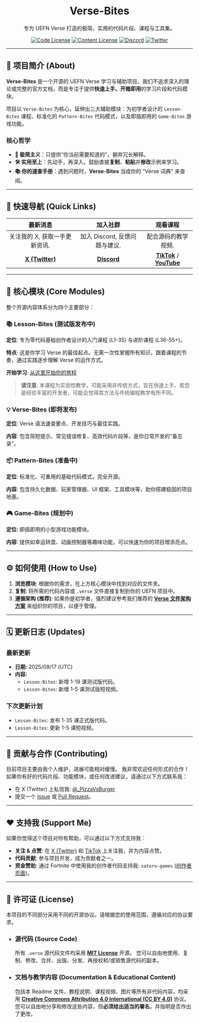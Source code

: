 <h1 align="center">Verse-Bites</h1>

<p align="center">
  专为 UEFN Verse 打造的极简、实用的代码片段、课程与工具集。
</p>

<p align="center">
  <a href="https://github.com/UnrealRider/Verse-Bites/blob/main/LICENSE"><img src="https://img.shields.io/badge/Code License-MIT-blue.svg" alt="Code License"></a>
  <a href="https://github.com/UnrealRider/Verse-Bites/tree/main?tab=License-2-ov-file"><img src="https://img.shields.io/badge/Content License-CC BY 4.0-lightgrey.svg" alt="Content License"></a>
  <a href="http://discord.gg/AhU7WkUdUD"><img src="https://img.shields.io/discord/YOUR_SERVER_ID?logo=discord&label=Discord" alt="Discord"></a>
  <a href="https://x.com/_PizzaVsBurger"><img src="https://img.shields.io/twitter/follow/_PizzaVsBurger?style=social" alt="Twitter"></a>
</p>

---

## 📖 项目简介 (About)

**Verse-Bites** 是一个开源的 UEFN Verse 学习与辅助项目。我们不追求深入的理论或完整的官方文档，而是专注于提供**快速上手、开箱即用**的学习片段和代码模块。

项目以 `Verse-Bites` 为核心，延伸出三大辅助模块：为初学者设计的 `Lesson-Bites` 课程、标准化的 `Pattern-Bites` 代码模式，以及即插即用的 `Game-Bites` 游戏功能。

### 核心哲学
- **🎯 极简主义**：只提供“你当前需要知道的”，摒弃冗长解释。
- **🛠️ 实用至上**：先动手，再深入。鼓励直接**复制**、**粘贴**并**修改**示例来学习。
- **📚 你的速查手册**：遇到问题时，**Verse-Bites** 当成你的 "Verse 词典" 来查阅。

---

## 🚀 快速导航 (Quick Links)

| 最新消息 | 加入社群 | 观看课程 |
| :---: | :---: | :---: |
| 关注我的 X, 获取一手更新资讯. | 加入 Discord, 反馈问题与建议. | 配合源码的教学视频. |
| [**X (Twitter)**](https://x.com/_PizzaVsBurger) | [**Discord**](http://discord.gg/AhU7WkUdUD) | [**TikTok**](https://www.tiktok.com/@_pizza.vs.burger) / [**YouTube**](https://www.youtube.com/@UnrealRiderX) |

---

## 🧩 核心模块 (Core Modules)

整个开源内容体系分为四个主要部分：

### 📚 Lesson-Bites (测试版发布中)
**定位**: 专为零代码基础创作者设计的入门课程 (L1-35) 与进阶课程 (L36-55+)。

**特点**: 这是你学习 Verse 的最佳起点。无需一次性掌握所有知识，跟着课程的节奏，通过实践逐步理解 Verse 的运作方式。

**开始学习**: [从这里开始你的旅程](https://github.com/UnrealRider/Verse-Bites/blob/main/Lesson-Bites/README.md) 
> **请注意**: 本课程为实验性教学，可能采用非传统方式，旨在快速上手。若您是经验丰富的开发者，可能会觉得其方法与传统编程教学有所不同。

### 💡 Verse-Bites (即将发布)
**定位**: Verse 语法速查要点、开发技巧与最佳实践。

**内容**: 包含简短提示、常见错误修复、高效代码片段等，是你日常开发的“备忘录”。

### 📦 Pattern-Bites (准备中)
**定位**: 标准化、可重用的基础代码模式，完全开源。

**内容**: 包含持久化数据、玩家管理器、UI 框架、工具模块等，助你搭建稳固的项目地基。

### 🎮 Game-Bites (规划中)
**定位**: 即插即用的小型游戏功能模块。

**内容**: 提供如幸运转盘、动画控制器等趣味功能，可以快速为你的项目增添亮点。

---

## ⚙️ 如何使用 (How to Use)

1.  **浏览模块**: 根据你的需求，在上方核心模块中找到对应的文件夹。
2.  **复制**: 将所需的代码内容或 `.verse` 文件直接复制到你的 UEFN 项目中。
3.  **遵循架构 (推荐)**: 如果你是初学者，强烈建议参考我们推荐的 [**Verse 文件架构方案**](https://github.com/UnrealRider/Verse-Bites/blob/main/YOUR_ARCHITECTURE_GUIDE.md) 来组织你的项目，以便于管理。

---

## 🗓️ 更新日志 (Updates)

### 最新更新
* **日期:** 2025/09/17 (UTC)
* **内容:**
    * `Lesson-Bites`: 新增 1-19 课测试版代码。
    * `Lesson-Bites`: 新增 1-5 课测试版短视频。

### 下次更新计划
* `Lesson-Bites`: 发布 1-35 课正式版代码。
* `Lesson-Bites`: 更新 1-5 课短视频。

---

## 🤝 贡献与合作 (Contributing)

目前项目主要由我个人维护，进展可能相对缓慢。
我非常欢迎任何形式的合作！如果你有好的代码片段、功能模块，或任何改进建议，请通过以下方式联系我：
- 在 X (Twitter) 上私信我: [@_PizzaVsBurger](https://x.com/_PizzaVsBurger)
- 提交一个 [Issue](https://github.com/UnrealRider/Verse-Bites/issues) 或 [Pull Request](https://github.com/UnrealRider/Verse-Bites/pulls)。

---

## ❤️ 支持我 (Support Me)

如果你觉得这个项目对你有帮助，可以通过以下方式支持我：
- **关注 & 点赞**: 在 [X (Twitter)](https://x.com/_PizzaVsBurger) 和 [TikTok](https://www.tiktok.com/@_pizza.vs.burger) 上关注我，并为内容点赞。
- **代码贡献**: 参与项目开发，成为贡献者之一。
- **资金赞助**: 通过 Fortnite 中使用我的创作者代码支持我: `satoru-games` ([创作者页面](https://www.fortnite.com/@satoru-games?lang=en-US))。

---

## 📜 许可证 (License)

本项目的不同部分采用不同的开源协议。请根据您的使用范围，遵循对应的协议要求。

* ### 源代码 (Source Code)
    所有 `.verse` 源代码文件均采用 [**MIT License**](https://github.com/UnrealRider/Verse-Bites/blob/main/LICENSE) 开源。
    您可以自由地使用、复制、修改、合并、出版、分发、再授权和/或销售源代码的副本。

* ### 文档与教学内容 (Documentation & Educational Content)
    包括本 Readme 文件、教程说明、课程视频、图片等所有非代码内容，均采用 [**Creative Commons Attribution 4.0 International (CC BY 4.0)**](https://github.com/UnrealRider/Verse-Bites/tree/main?tab=License-2-ov-file) 协议。
    您可以自由地分享和修改这些内容，但**必须给出适当的署名**，并指明是否作出了更改。
